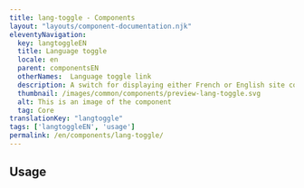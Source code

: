 ```yaml
---
title: lang-toggle - Components
layout: "layouts/component-documentation.njk"
eleventyNavigation:
  key: langtoggleEN
  title: Language toggle
  locale: en
  parent: componentsEN
  otherNames:  Language toggle link
  description: A switch for displaying either French or English site content.
  thumbnail: /images/common/components/preview-lang-toggle.svg
  alt: This is an image of the component
  tag: Core
translationKey: "langtoggle"
tags: ['langtoggleEN', 'usage']
permalink: /en/components/lang-toggle/
---
```


## Usage